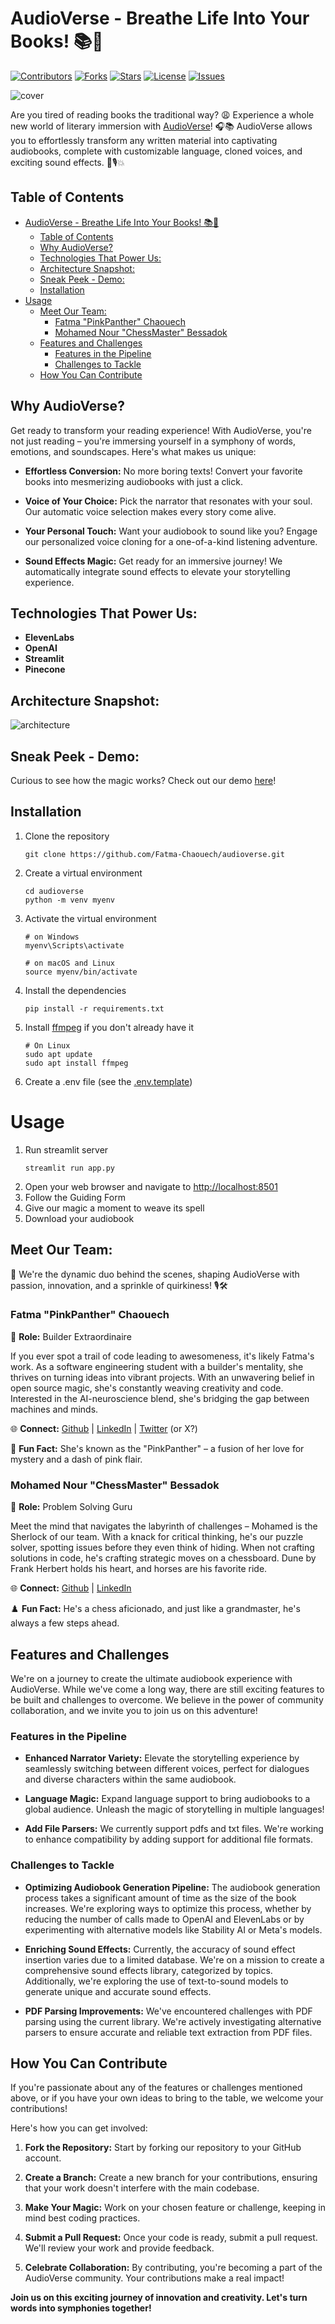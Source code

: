 # AudioVerse - Breathe Life Into Your Books! 📚🌱

[![Contributors](https://img.shields.io/github/contributors/Fatma-Chaouech/audioverse)](https://github.com/Fatma-Chaouech/audioverse/graphs/contributors)
[![Forks](https://img.shields.io/github/forks/Fatma-Chaouech/audioverse)](https://github.com/Fatma-Chaouech/audioverse/network/members)
[![Stars](https://img.shields.io/github/stars/Fatma-Chaouech/audioverse)](https://github.com/Fatma-Chaouech/audioverse/stargazers)
[![License](https://img.shields.io/github/license/Fatma-Chaouech/audioverse)](https://github.com/Fatma-Chaouech/audioverse/blob/main/LICENSE)
[![Issues](https://img.shields.io/github/issues/Fatma-Chaouech/audioverse)](https://github.com/Fatma-Chaouech/audioverse/issues)

![cover](./docs/long_cover.png)

Are you tired of reading books the traditional way? 😩 Experience a whole new world of literary immersion with [AudioVerse](https://audioverse.streamlit.app/)! 🎧📚 AudioVerse allows you to effortlessly transform any written material into captivating audiobooks, complete with customizable language, cloned voices, and exciting sound effects. 🌟🎙️💥

## Table of Contents
- [AudioVerse - Breathe Life Into Your Books! 📚🌱](#audioverse---breathe-life-into-your-books-)
  - [Table of Contents](#table-of-contents)
  - [Why AudioVerse?](#why-audioverse)
  - [Technologies That Power Us:](#technologies-that-power-us)
  - [Architecture Snapshot:](#architecture-snapshot)
  - [Sneak Peek - Demo:](#sneak-peek---demo)
  - [Installation](#installation)
- [Usage](#usage)
  - [Meet Our Team:](#meet-our-team)
    - [Fatma "PinkPanther" Chaouech](#fatma-pinkpanther-chaouech)
    - [Mohamed Nour "ChessMaster" Bessadok](#mohamed-nour-chessmaster-bessadok)
  - [Features and Challenges](#features-and-challenges)
    - [Features in the Pipeline](#features-in-the-pipeline)
    - [Challenges to Tackle](#challenges-to-tackle)
  - [How You Can Contribute](#how-you-can-contribute)

## Why AudioVerse?

Get ready to transform your reading experience! With AudioVerse, you're not just reading – you're immersing yourself in a symphony of words, emotions, and soundscapes. Here's what makes us unique:

- **Effortless Conversion:** No more boring texts! Convert your favorite books into mesmerizing audiobooks with just a click.

- **Voice of Your Choice:** Pick the narrator that resonates with your soul. Our automatic voice selection makes every story come alive.

- **Your Personal Touch:** Want your audiobook to sound like you? Engage our personalized voice cloning for a one-of-a-kind listening adventure.

- **Sound Effects Magic:** Get ready for an immersive journey! We automatically integrate sound effects to elevate your storytelling experience.

## Technologies That Power Us:
- **ElevenLabs**
- **OpenAI** 
- **Streamlit** 
- **Pinecone** 

## Architecture Snapshot:
![architecture](docs/architecture.png)

## Sneak Peek - Demo:
Curious to see how the magic works? Check out our demo [here](https://github.com/Fatma-Chaouech/audioverse/assets/69005550/3d25a540-393d-4a3e-b799-a8d9826c74b9)!

## Installation
1. Clone the repository
    ```
    git clone https://github.com/Fatma-Chaouech/audioverse.git
    ```
2. Create a virtual environment
   ```
   cd audioverse
   python -m venv myenv
   ```
3. Activate the virtual environment
    ```
    # on Windows  
    myenv\Scripts\activate

    # on macOS and Linux
    source myenv/bin/activate
    ```
5. Install the dependencies
    ```
    pip install -r requirements.txt
    ```
6. Install [ffmpeg](https://www.videoproc.com/resource/how-to-install-ffmpeg.htm) if you don't already have it
   ```
   # On Linux
   sudo apt update
   sudo apt install ffmpeg
   ```
7. Create a .env file (see the [.env.template](./.env.template))

# Usage
1. Run streamlit server
    ```
    streamlit run app.py
    ```
2. Open your web browser and navigate to [http://localhost:8501](http://localhost:8501)
3. Follow the Guiding Form
4. Give our magic a moment to weave its spell
5. Download your audiobook

## Meet Our Team:

🎉 We're the dynamic duo behind the scenes, shaping AudioVerse with passion, innovation, and a sprinkle of quirkiness! 🎙️🛠️

### Fatma "PinkPanther" Chaouech
🧠 **Role:** Builder Extraordinaire

If you ever spot a trail of code leading to awesomeness, it's likely Fatma's work. As a software engineering student with a builder's mentality, she thrives on turning ideas into vibrant projects. With an unwavering belief in open source magic, she's constantly weaving creativity and code. Interested in the AI-neuroscience blend, she's bridging the gap between machines and minds.

🌐 **Connect:** [Github](https://github.com/Fatma-Chaouech) | [LinkedIn](https://www.linkedin.com/in/fatma-chaouech/) | [Twitter](https://twitter.com/FatmaChaouech_) (or X?)

🐾 **Fun Fact:** She's known as the "PinkPanther" – a fusion of her love for mystery and a dash of pink flair.

### Mohamed Nour "ChessMaster" Bessadok
🧐 **Role:** Problem Solving Guru

Meet the mind that navigates the labyrinth of challenges – Mohamed is the Sherlock of our team. With a knack for critical thinking, he's our puzzle solver, spotting issues before they even think of hiding. When not crafting solutions in code, he's crafting strategic moves on a chessboard. Dune by Frank Herbert holds his heart, and horses are his favorite ride.

🌐 **Connect:** [Github](https://github.com/Mohamed-Nour-Bessadok) | [LinkedIn](https://www.linkedin.com/in/mohamed-nour-bessadok-34446b251/)

♟️ **Fun Fact:** He's a chess aficionado, and just like a grandmaster, he's always a few steps ahead.

## Features and Challenges

We're on a journey to create the ultimate audiobook experience with AudioVerse. While we've come a long way, there are still exciting features to be built and challenges to overcome. We believe in the power of community collaboration, and we invite you to join us on this adventure!

### Features in the Pipeline

- **Enhanced Narrator Variety:** Elevate the storytelling experience by seamlessly switching between different voices, perfect for dialogues and diverse characters within the same audiobook.

- **Language Magic:** Expand language support to bring audiobooks to a global audience. Unleash the magic of storytelling in multiple languages!

- **Add File Parsers:** We currently support pdfs and txt files. We're working to enhance compatibility by adding support for additional file formats.

### Challenges to Tackle

- **Optimizing Audiobook Generation Pipeline:** The audiobook generation process takes a significant amount of time as the size of the book increases. We're exploring ways to optimize this process, whether by reducing the number of calls made to OpenAI and ElevenLabs or by experimenting with alternative models like Stability AI or Meta's models.

- **Enriching Sound Effects:** Currently, the accuracy of sound effect insertion varies due to a limited database. We're on a mission to create a comprehensive sound effects library, categorized by topics. Additionally, we're exploring the use of text-to-sound models to generate unique and accurate sound effects.

- **PDF Parsing Improvements:** We've encountered challenges with PDF parsing using the current library. We're actively investigating alternative parsers to ensure accurate and reliable text extraction from PDF files.

## How You Can Contribute

If you're passionate about any of the features or challenges mentioned above, or if you have your own ideas to bring to the table, we welcome your contributions!

Here's how you can get involved:

1. **Fork the Repository:** Start by forking our repository to your GitHub account.

2. **Create a Branch:** Create a new branch for your contributions, ensuring that your work doesn't interfere with the main codebase.

3. **Make Your Magic:** Work on your chosen feature or challenge, keeping in mind best coding practices.

4. **Submit a Pull Request:** Once your code is ready, submit a pull request. We'll review your work and provide feedback.

5. **Celebrate Collaboration:** By contributing, you're becoming a part of the AudioVerse community. Your contributions make a real impact!

**Join us on this exciting journey of innovation and creativity. Let's turn words into symphonies together!**
